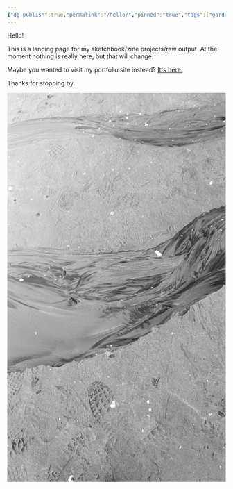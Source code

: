 ```yaml
---
{"dg-publish":true,"permalink":"/hello/","pinned":"true","tags":["gardenEntry"],"dgEnableSearch":"false"}
---
```


Hello!

This is a landing page for my sketchbook/zine projects/raw output. At the moment nothing is really here, but that will change. 

Maybe you wanted to visit my portfolio site instead? [It's here.](https://www.shinestrength.xyz/)

Thanks for stopping by. 


![4.jpg](/img/user/gallery/4.jpg)